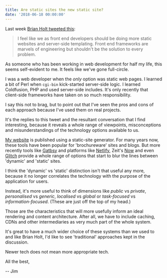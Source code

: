 ```yaml
---
title: Are static sites the new static site?
date: '2018-06-18 00:00:00'
---
```


Last week [Brian Holt tweeted this](https://twitter.com/holtbt/status/1005894468854276098):

> I feel like we as front end developers should be doing more static websites and server-side templating. Front end frameworks are marvels of engineering but shouldn't be the solution to every problem.

As someone who has been working in web development for half my life, this seems self-evident to me. It feels like we've gone full-circle.

I was a web developer when the *only* option was static web pages. I learned a bit of Perl when `cgi-bin` kick-started server-side logic. I learned Coldfusion, PHP and used server-side includes. It's only recently that client-side frameworks have taken on so much responsibility.

I say this not to brag, but to point out that I've seen the pros and cons of each approach because I've used them on real projects.

It's the replies to this tweet and the resultant conversation that I find interesting, because it reveals a whole range of viewpoints, misconceptions and misunderstandings of the technology options available to us.

[My website](https://tinnedfruit.com) is published using a static-site generator. For many years now, these tools have been popular for 'brochureware' sites and blogs. But more recently tools like [Gatbsy](https://www.gatsbyjs.org/) and platforms like [Netlify](https://www.netlify.com/), Zeit's [Now](https://zeit.co/blog/new-static-deployments) and even [Glitch](https://glitch.com/) provide a whole range of options that start to blur the lines between 'dynamic' and 'static' sites.

I think the 'dynamic' vs 'static' distinction isn't that useful any more, because it no longer correlates the technology with the purpose of the application for users.

Instead, it's more useful to think of dimensions like _public_ vs _private_, _personalised_ vs _generic_, _localised_ vs _global_ or _task-focused_ vs _information-focused_. (These are just off the top of my head.)

Those are the characteristics that will more usefully inform an ideal rendering and content architecture. After all, we have to include caching, CDNs and other intermediaries as very much part of the whole system.

It's great to have a much wider choice of these systems than we used to and like Brian Holt, I'd like to see 'traditional' approaches kept in the discussion.

Newer tech does not mean more appropriate tech.

All the best,

-- Jim
